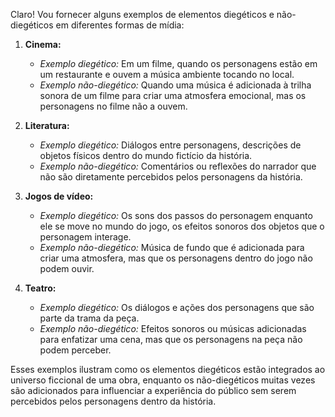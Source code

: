 Claro! Vou fornecer alguns exemplos de elementos diegéticos e não-diegéticos em diferentes formas de mídia:

1. **Cinema:**
   - *Exemplo diegético:* Em um filme, quando os personagens estão em um restaurante e ouvem a música ambiente tocando no local.
   - *Exemplo não-diegético:* Quando uma música é adicionada à trilha sonora de um filme para criar uma atmosfera emocional, mas os personagens no filme não a ouvem.

2. **Literatura:**
   - *Exemplo diegético:* Diálogos entre personagens, descrições de objetos físicos dentro do mundo fictício da história.
   - *Exemplo não-diegético:* Comentários ou reflexões do narrador que não são diretamente percebidos pelos personagens da história.

3. **Jogos de vídeo:**
   - *Exemplo diegético:* Os sons dos passos do personagem enquanto ele se move no mundo do jogo, os efeitos sonoros dos objetos que o personagem interage.
   - *Exemplo não-diegético:* Música de fundo que é adicionada para criar uma atmosfera, mas que os personagens dentro do jogo não podem ouvir.

4. **Teatro:**
   - *Exemplo diegético:* Os diálogos e ações dos personagens que são parte da trama da peça.
   - *Exemplo não-diegético:* Efeitos sonoros ou músicas adicionadas para enfatizar uma cena, mas que os personagens na peça não podem perceber.

Esses exemplos ilustram como os elementos diegéticos estão integrados ao universo ficcional de uma obra, enquanto os não-diegéticos muitas vezes são adicionados para influenciar a experiência do público sem serem percebidos pelos personagens dentro da história.
